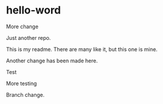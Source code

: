 hello-word
==========

More change

Just another repo.

This is my readme. There are many like it, but this one is mine.

Another change has been made here.

Test

More testing

Branch change.
